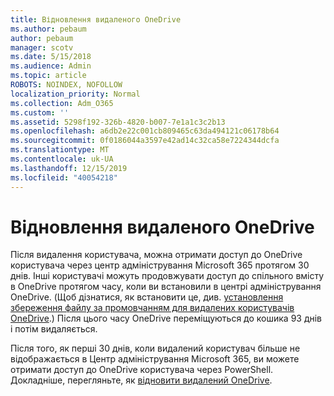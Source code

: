 ```yaml
---
title: Відновлення видаленого OneDrive
ms.author: pebaum
author: pebaum
manager: scotv
ms.date: 5/15/2018
ms.audience: Admin
ms.topic: article
ROBOTS: NOINDEX, NOFOLLOW
localization_priority: Normal
ms.collection: Adm_O365
ms.custom: ''
ms.assetid: 5298f192-326b-4820-b007-7e1a1c3c2b13
ms.openlocfilehash: a6db2e22c001cb809465c63da494121c06178b64
ms.sourcegitcommit: 0f0186044a3597e42ad14c32ca58e7224344dcfa
ms.translationtype: MT
ms.contentlocale: uk-UA
ms.lasthandoff: 12/15/2019
ms.locfileid: "40054218"
---
```

# <a name="restore-a-deleted-onedrive"></a>Відновлення видаленого OneDrive

Після видалення користувача, можна отримати доступ до OneDrive користувача через центр адміністрування Microsoft 365 протягом 30 днів. Інші користувачі можуть продовжувати доступ до спільного вмісту в OneDrive протягом часу, коли ви встановили в центрі адміністрування OneDrive. (Щоб дізнатися, як встановити це, див. [установлення збереження файлу за промовчанням для видалених користувачів OneDrive](https://go.microsoft.com/fwlink/?linkid=874267).) Після цього часу OneDrive переміщуються до кошика 93 днів і потім видаляється.
  
Після того, як перші 30 днів, коли видалений користувач більше не відображається в Центр адміністрування Microsoft 365, ви можете отримати доступ до OneDrive користувача через PowerShell. Докладніше, перегляньте, як [відновити видалений OneDrive](https://go.microsoft.com/fwlink/?linkid=874269).
  

